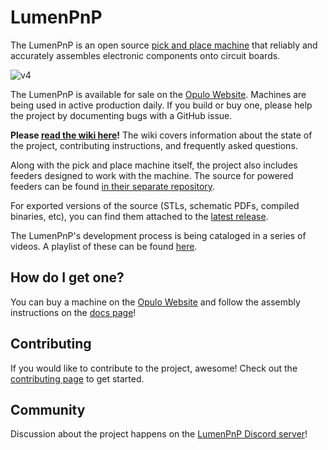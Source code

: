 # LumenPnP
The LumenPnP is an open source [pick and place machine](https://en.wikipedia.org/wiki/Pick-and-place_machine) that reliably and accurately assembles electronic components onto circuit boards.

![v4](./img/v4-iso-hero.png)

The LumenPnP is available for sale on the [Opulo Website](https://www.opulo.io/). Machines are being used in active production daily. If you build or buy one, please help the project by documenting bugs with a GitHub issue.

**Please [read the wiki here](https://github.com/opulo-inc/lumenpnp/wiki)!** The wiki covers information about the state of the project, contributing instructions, and frequently asked questions.

Along with the pick and place machine itself, the project also includes feeders designed to work with the machine. The source for powered feeders can be found [in their separate repository](https://github.com/opulo-inc/feeder).

For exported versions of the source (STLs, schematic PDFs, compiled binaries, etc), you can find them attached to the [latest release](https://github.com/opulo-inc/lumenpnp/releases).

The LumenPnP's development process is being cataloged in a series of videos. A playlist of these can be found [here](https://www.youtube.com/playlist?list=PLIeJXmcg1baLBz3x0nCDqkYpKs2IWGHk4).

## How do I get one?

You can buy a machine on the [Opulo Website](https://www.opulo.io/products/lumenpnp) and follow the assembly instructions on the [docs page](https://docs.opulo.io/)!

## Contributing

If you would like to contribute to the project, awesome! Check out the [contributing page](https://github.com/opulo-inc/lumenpnp/wiki/Contributing) to get started.

## Community

Discussion about the project happens on the [LumenPnP Discord server](https://discordapp.com/invite/TCwy6De)!
